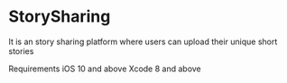 # StorySharing
It is an story sharing platform where users can upload their unique short stories 

Requirements
iOS 10 and above
Xcode 8 and above
